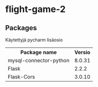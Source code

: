 # flight-game-2

## Packages

Käytettyjä pycharm lisäosio

<table>
  <tr>
    <th>Package name</th>
    <th>Versio</th>
  </tr>
  <tr>
    <td>mysql-connector-python</td>
    <td>8.0.31</td>
  </tr>
  <tr>
    <td>Flask</td>
    <td>2.2.2</td>
  </tr>
  <tr>
    <td>Flask-Cors</td>
    <td>3.0.10</td>
  </tr>
<table>